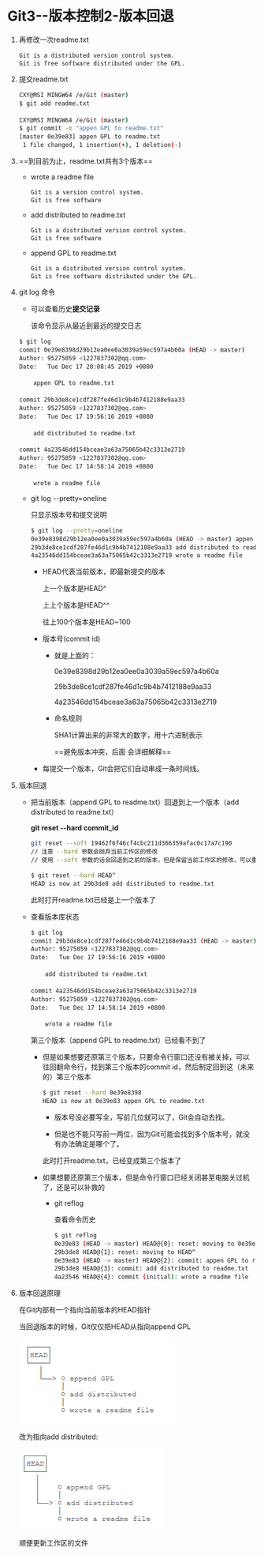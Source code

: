 # Git3--版本控制2-版本回退

1. 再修改一次readme.txt

   ```
   Git is a distributed version control system.
   Git is free software distributed under the GPL.
   ```

2. 提交readme.txt

   ```bash
   CXY@MSI MINGW64 /e/Git (master)
   $ git add readme.txt
   
   CXY@MSI MINGW64 /e/Git (master)
   $ git commit -m "appen GPL to readme.txt"
   [master 0e39e83] appen GPL to readme.txt
    1 file changed, 1 insertion(+), 1 deletion(-)
   
   ```

3. ==到目前为止，readme.txt共有3个版本==

   + wrote a readme file 

     ```
     Git is a version control system.
     Git is free software
     ```

   + add distributed to readme.txt

     ```
     Git is a distributed version control system.
     Git is free software
     ```

   + append GPL to readme.txt

     ```
     Git is a distributed version control system.
     Git is free software distributed under the GPL.
     ```

4. git log 命令

   + 可以查看历史**提交记录**

     该命令显示从最近到最远的提交日志

   ```bash
   $ git log
   commit 0e39e8398d29b12ea0ee0a3039a59ec597a4b60a (HEAD -> master)
   Author: 95275059 <1227837302@qq.com>
   Date:   Tue Dec 17 20:08:45 2019 +0800
   
       appen GPL to readme.txt
   
   commit 29b3de8ce1cdf287fe46d1c9b4b7412188e9aa33
   Author: 95275059 <1227837302@qq.com>
   Date:   Tue Dec 17 19:56:16 2019 +0800
   
       add distributed to readme.txt
   
   commit 4a23546dd154bceae3a63a75065b42c3313e2719
   Author: 95275059 <1227837302@qq.com>
   Date:   Tue Dec 17 14:58:14 2019 +0800
   
       wrote a readme file
   ```

   + git log --pretty=oneline

     只显示版本号和提交说明

     ```bash
     $ git log --pretty=oneline
     0e39e8398d29b12ea0ee0a3039a59ec597a4b60a (HEAD -> master) appen GPL to readme.txt
     29b3de8ce1cdf287fe46d1c9b4b7412188e9aa33 add distributed to readme.txt
     4a23546dd154bceae3a63a75065b42c3313e2719 wrote a readme file
     ```

     + HEAD代表当前版本，即最新提交的版本

       上一个版本是HEAD^

       上上个版本是HEAD^^

       往上100个版本是HEAD~100

     + 版本号(commit id)

       + 就是上面的：

         0e39e8398d29b12ea0ee0a3039a59ec597a4b60a

         29b3de8ce1cdf287fe46d1c9b4b7412188e9aa33

         4a23546dd154bceae3a63a75065b42c3313e2719

       + 命名规则

         SHA1计算出来的非常大的数字，用十六进制表示

         ==避免版本冲突，后面 会详细解释==

     + 每提交一个版本，Git会把它们自动串成一条时间线。

5. 版本回退

   + 把当前版本（append GPL to readme.txt）回退到上一个版本（add distributed to readme.txt）

     **git reset --hard commit_id** 

     ```bash
     git reset --soft 19462f6f46cf4cbc211d366359afac0c17a7c190
     // 注意 --hard 参数会抛弃当前工作区的修改
     // 使用 --soft 参数的话会回退到之前的版本，但是保留当前工作区的修改，可以重新提交
     ```

     ```bash
     $ git reset --hard HEAD^
     HEAD is now at 29b3de8 add distributed to readme.txt
     ```

     此时打开readme.txt已经是上一个版本了

   + 查看版本库状态

     ```bash
     $ git log
     commit 29b3de8ce1cdf287fe46d1c9b4b7412188e9aa33 (HEAD -> master)
     Author: 95275059 <1227837302@qq.com>
     Date:   Tue Dec 17 19:56:16 2019 +0800
     
         add distributed to readme.txt
     
     commit 4a23546dd154bceae3a63a75065b42c3313e2719
     Author: 95275059 <1227837302@qq.com>
     Date:   Tue Dec 17 14:58:14 2019 +0800
     
         wrote a readme file
     ```

     第三个版本（append GPL to readme.txt）已经看不到了

     + 但是如果想要还原第三个版本，只要命令行窗口还没有被关掉，可以往回翻命令行，找到第三个版本的commit id，然后制定回到这（未来的）第三个版本

       ```bash
       $ git reset --hard 0e39e8398
       HEAD is now at 0e39e83 appen GPL to readme.txt
       ```

       + 版本号没必要写全，写前几位就可以了，Git会自动去找。

       + 但是也不能只写前一两位，因为Git可能会找到多个版本号，就没有办法确定是哪个了。

       此时打开readme.txt，已经变成第三个版本了

     + 如果想要还原第三个版本，但是命令行窗口已经关闭甚至电脑关过机了，还是可以补救的

       + git reflog

         查看命令历史

         ```bash
         $ git reflog
         0e39e83 (HEAD -> master) HEAD@{0}: reset: moving to 0e39e8398
         29b3de8 HEAD@{1}: reset: moving to HEAD^
         0e39e83 (HEAD -> master) HEAD@{2}: commit: appen GPL to readme.txt
         29b3de8 HEAD@{3}: commit: add distributed to readme.txt
         4a23546 HEAD@{4}: commit (initial): wrote a readme file
         ```

6. 版本回退原理

   在Git内部有一个指向当前版本的HEAD指针

   当回退版本的时候，Git仅仅把HEAD从指向append GPL

   ![3.2-1](.\3.2-1.png)

   改为指向add distributed:

   ![3.2-2](.\3.2-2.png)

   顺便更新工作区的文件

   